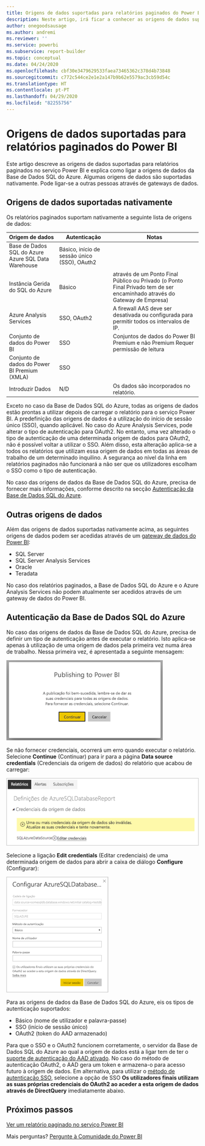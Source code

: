 ```yaml
---
title: Origens de dados suportadas para relatórios paginados do Power BI
description: Neste artigo, irá ficar a conhecer as origens de dados suportadas para relatórios paginados no serviço Power BI e irá saber como ligar a origens de dados da Base de Dados SQL do Azure.
author: onegoodsausage
ms.author: andremi
ms.reviewer: ''
ms.service: powerbi
ms.subservice: report-builder
ms.topic: conceptual
ms.date: 04/24/2020
ms.openlocfilehash: cbf30e3479629533faea73465362c378d4b73848
ms.sourcegitcommit: c772c544ce2e1e2a147b9b62e5579ac3cb59d54c
ms.translationtype: HT
ms.contentlocale: pt-PT
ms.lasthandoff: 04/29/2020
ms.locfileid: "82255756"
---
```

# <a name="supported-data-sources-for-power-bi-paginated-reports"></a>Origens de dados suportadas para relatórios paginados do Power BI

Este artigo descreve as origens de dados suportadas para relatórios paginados no serviço Power BI e explica como ligar a origens de dados da Base de Dados SQL do Azure. Algumas origens de dados são suportadas nativamente. Pode ligar-se a outras pessoas através de gateways de dados.

## <a name="natively-supported-data-sources"></a>Origens de dados suportadas nativamente

Os relatórios paginados suportam nativamente a seguinte lista de origens de dados:

| Origem de dados | Autenticação | Notas |
| --- | --- | --- |
| Base de Dados SQL do Azure <br>Azure SQL Data Warehouse | Básico, início de sessão único (SSO), OAuth2 |   |
| Instância Gerida do SQL do Azure | Básico | através de um Ponto Final Público ou Privado (o Ponto Final Privado tem de ser encaminhado através do Gateway de Empresa)  |
| Azure Analysis Services | SSO, OAuth2 | A firewall AAS deve ser desativada ou configurada para permitir todos os intervalos de IP.|
| Conjunto de dados do Power BI | SSO | Conjuntos de dados do Power BI Premium e não Premium Requer permissão de leitura |
| Conjunto de dados do Power BI Premium (XMLA) | SSO |   |
| Introduzir Dados | N/D | Os dados são incorporados no relatório. |

Exceto no caso da Base de Dados SQL do Azure, todas as origens de dados estão prontas a utilizar depois de carregar o relatório para o serviço Power BI. A predefinição das origens de dados é a utilização do início de sessão único (SSO), quando aplicável. No caso do Azure Analysis Services, pode alterar o tipo de autenticação para OAuth2. No entanto, uma vez alterado o tipo de autenticação de uma determinada origem de dados para OAuth2, não é possível voltar a utilizar o SSO.  Além disso, esta alteração aplica-se a todos os relatórios que utilizam essa origem de dados em todas as áreas de trabalho de um determinado inquilino.  A segurança ao nível da linha em relatórios paginados não funcionará a não ser que os utilizadores escolham o SSO como o tipo de autenticação.

No caso das origens de dados da Base de Dados SQL do Azure, precisa de fornecer mais informações, conforme descrito na secção [Autenticação da Base de Dados SQL do Azure](#azure-sql-database-authentication).

## <a name="other-data-sources"></a>Outras origens de dados

Além das origens de dados suportadas nativamente acima, as seguintes origens de dados podem ser acedidas através de um [gateway de dados do Power BI](../service-gateway-onprem.md):

- SQL Server
- SQL Server Analysis Services
- Oracle
- Teradata

No caso dos relatórios paginados, a Base de Dados SQL do Azure e o Azure Analysis Services não podem atualmente ser acedidos através de um gateway de dados do Power BI.

## <a name="azure-sql-database-authentication"></a>Autenticação da Base de Dados SQL do Azure

No caso das origens de dados da Base de Dados SQL do Azure, precisa de definir um tipo de autenticação antes de executar o relatório. Isto aplica-se apenas à utilização de uma origem de dados pela primeira vez numa área de trabalho. Nessa primeira vez, é apresentada a seguinte mensagem:

![Publicar no Power BI](media/paginated-reports-data-sources/power-bi-paginated-publishing.png)

Se não fornecer credenciais, ocorrerá um erro quando executar o relatório. Selecione **Continue** (Continuar) para ir para a página **Data source credentials** (Credenciais da origem de dados) do relatório que acabou de carregar:

![Definições da Base de Dados SQL do Azure](media/paginated-reports-data-sources/power-bi-paginated-settings-azure-sql.png)

Selecione a ligação **Edit credentials** (Editar credenciais) de uma determinada origem de dados para abrir a caixa de diálogo **Configure** (Configurar):

![Configurar a Base de Dados SQL do Azure](media/paginated-reports-data-sources/power-bi-paginated-configure-azure-sql.png)

Para as origens de dados da Base de Dados SQL do Azure, eis os tipos de autenticação suportados:

- Básico (nome de utilizador e palavra-passe)
- SSO (início de sessão único)
- OAuth2 (token do AAD armazenado)

Para que o SSO e o OAuth2 funcionem corretamente, o servidor da Base de Dados SQL do Azure ao qual a origem de dados está a ligar tem de ter o [suporte de autenticação do AAD ativado](https://docs.microsoft.com/azure/sql-database/sql-database-aad-authentication-configure). No caso do método de autenticação OAuth2, o AAD gera um token e armazena-o para acesso futuro à origem de dados. Em alternativa, para utilizar o [método de autenticação SSO](https://docs.microsoft.com/power-bi/service-azure-sql-database-with-direct-connect#single-sign-on), selecione a opção de SSO **Os utilizadores finais utilizam as suas próprias credenciais do OAuth2 ao aceder a esta origem de dados através de DirectQuery** imediatamente abaixo.
  
## <a name="next-steps"></a>Próximos passos

[Ver um relatório paginado no serviço Power BI](../consumer/paginated-reports-view-power-bi-service.md)

Mais perguntas? [Pergunte à Comunidade do Power BI](https://community.powerbi.com/)
